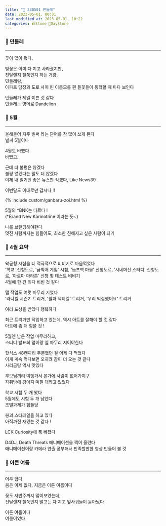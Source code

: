 ```yaml
---
title: "🌱 230501 민들레"
date: 2023-05-01. 00:01
last_modified_at: 2023-05-01. 10:22
categories: 🪨Stone 🌱DayStone
---
```


### 🗿 민들레

---

꽃이 많이 폈다.  

벚꽃은 이미 다 지고 사라졌지만,  
진달렌지 철쭉인지 하는 거랑,  
민들레랑,  
아파트 담장과 도로 사이 핀 이름모를 흰 들꽃들이 통학할 때 마다 보인다  

민들레가 제일 이쁜 것 같다  
민들레는 영어로 Dandelion  

### 🗿 5월

---

올해들어 자주 벌써 라는 단어를 참 많이 쓰게 된다  
벌써 5월이다  

4월도 바빴다  
바빴고..  

근데 더 불평은 않겠다  
불평 않겠다는 말도 더 않겠다  
이제 내 일기엔 좋은 뉴스만 적겠다, Like News39  

이번달도 이대로만 갑시다 !!  

{% include custom/ganbaru-zoi.html %}

5월의 *BNK는 다르다 !  
(*Brand New Karmotrine 이라는 뜻~)  

나를 브랜딩해야한다  
멋진 사람까지는 힘들어도, 최소한 친해지고 싶은 사람이 되기  

### 🗿 4월 요약

---

왁굳형 시참을 더 적극적으로 비비기로 마음먹었다  
'학교' 신청도르, '금칙어 게임' 시참, '눕프핵 마을' 신청도르, '시네머신 스터디' 신청도르, '아르마 마라톤' 신청 및 테스트 비비기  
4월에 한 건 죄다 비빈 것 같다  

맵 작업도 여럿 마무리 지었다  
'라니벨 시즌2' 트리거, '릴파 택티컬' 트리거, '우리 억결했어요' 트리거  

여러 포상을 받았다 행복하다  

최근 트리거만 작업하고 있는데, 역시 아트를 잘해야 할 것 같다  
아트에 좀 더 힘쓸 것 !  

5월엔 남은 작업 마무리하고,  
스터디 발표회 맵이랑 일 마무리 지어야한다

핫식스 48캔짜리 주문했던 걸 어제 다 먹었다  
이게 계속 먹다보면 오히려 잠이 더 오는 것 같다  
사리곰탕 역시 맛있다  

부모님끼리 여행가서 본가에 사람이 없어가지구  
자취방에 강아지 며칠 대리고 있었다  

학교 시험 두 개 봤다  
5월에도 시험 두 개 남았다  
조별과제가 힘들당  

붕괴 스타레일을 하고 있다  
아직까진 재밌는 것 같다 !  

LCK Curiosity에 푹 빠졌다  

D4DJ, Death Threats 애니메이션을 찍어 올렸다  
애니메이션이랑 카메라 연출 공부해서 만족할만한 영상 만들어 볼 것  

### 🗿 이른 여름

---

어우 덥다  
봄은 이제 없다, 지금은 이른 여름이다  

꽃도 저번주까지 많이보였는데,  
진달렌지 철쭉인지 말고는 다 지고 잎사귀들이 돋아났다  

이른 여름이다  
여름이었다  
